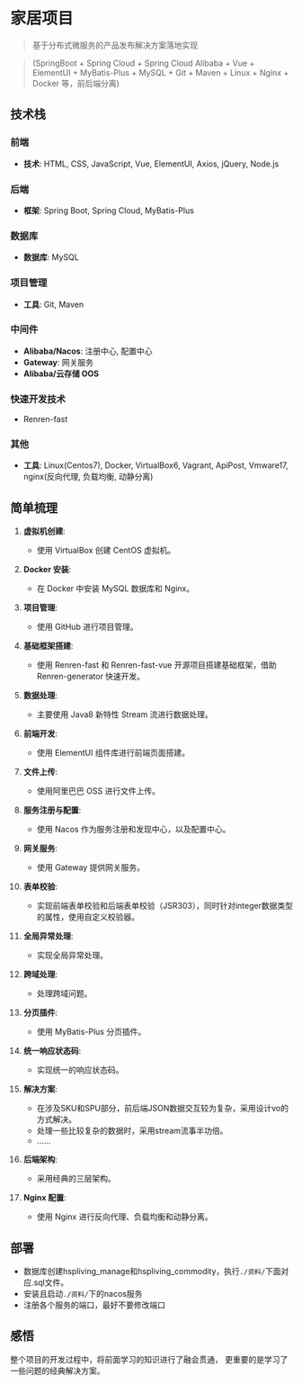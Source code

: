 # 家居项目

> 基于分布式微服务的产品发布解决方案落地实现

> (SpringBoot + Spring Cloud + Spring Cloud Alibaba + Vue + ElementUI + MyBatis-Plus + MySQL + Git + Maven + Linux + Nginx + Docker 等，前后端分离)

## 技术栈

### 前端
* **技术**:
  HTML, CSS, JavaScript, Vue, ElementUI, Axios, jQuery, Node.js

### 后端
* **框架**:
  Spring Boot, Spring Cloud, MyBatis-Plus

### 数据库
* **数据库**:
  MySQL

### 项目管理
* **工具**:
  Git, Maven

### 中间件
* **Alibaba/Nacos**:
  注册中心, 配置中心
* **Gateway**:
  网关服务
* **Alibaba/云存储 OOS**

### 快速开发技术
* Renren-fast

### 其他
* **工具**:
  Linux(Centos7), Docker, VirtualBox6, Vagrant, ApiPost, Vmware17, nginx(反向代理, 负载均衡, 动静分离)

  

## 简单梳理

1. **虚拟机创建**:
    - 使用 VirtualBox 创建 CentOS 虚拟机。

2. **Docker 安装**:
    - 在 Docker 中安装 MySQL 数据库和 Nginx。

3. **项目管理**:
    - 使用 GitHub 进行项目管理。

4. **基础框架搭建**:
    - 使用 Renren-fast 和 Renren-fast-vue 开源项目搭建基础框架，借助 Renren-generator 快速开发。

5. **数据处理**:
    - 主要使用 Java8 新特性 Stream 流进行数据处理。

6. **前端开发**:
    - 使用 ElementUI 组件库进行前端页面搭建。

7. **文件上传**:
    - 使用阿里巴巴 OSS 进行文件上传。

8. **服务注册与配置**:
    - 使用 Nacos 作为服务注册和发现中心，以及配置中心。

9. **网关服务**:
    - 使用 Gateway 提供网关服务。

10. **表单校验**:
    - 实现前端表单校验和后端表单校验（JSR303），同时针对integer数据类型的属性，使用自定义校验器。

11. **全局异常处理**:
    - 实现全局异常处理。

12. **跨域处理**:
    - 处理跨域问题。

13. **分页插件**:
    - 使用 MyBatis-Plus 分页插件。

14. **统一响应状态码**:
    - 实现统一的响应状态码。

15. **解决方案**:
    - 在涉及SKU和SPU部分，前后端JSON数据交互较为复杂，采用设计vo的方式解决。
    - 处理一些比较复杂的数据时，采用stream流事半功倍。
    - ......

16. **后端架构**:
    - 采用经典的三层架构。

17. **Nginx 配置**:
    - 使用 Nginx 进行反向代理、负载均衡和动静分离。

## 部署
* 数据库创建hspliving_manage和hspliving_commodity，执行`./资料/`下面对应.sql文件。
* 安装且启动`./资料/`下的nacos服务
* 注册各个服务的端口，最好不要修改端口

## 感悟

整个项目的开发过程中，将前面学习的知识进行了融会贯通，
更重要的是学习了一些问题的经典解决方案。

